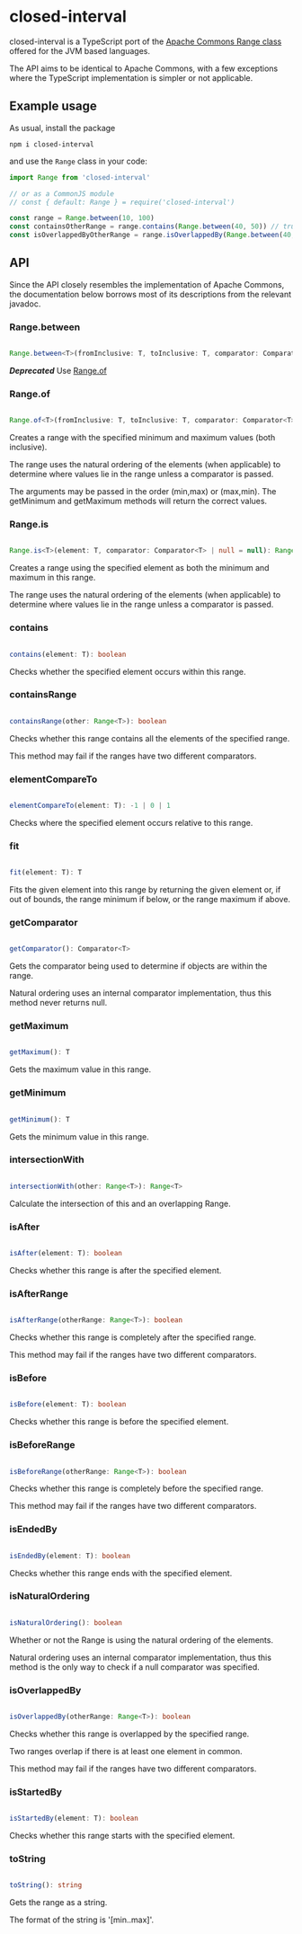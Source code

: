 # closed-interval

closed-interval is a TypeScript port of the [Apache Commons Range class](https://commons.apache.org/proper/commons-lang/apidocs/org/apache/commons/lang3/Range.html) offered for the JVM based languages.

The API aims to be identical to Apache Commons, with a few exceptions where the TypeScript implementation is simpler or not applicable.

## Example usage

As usual, install the package

```
npm i closed-interval
```

and use the `Range` class in your code:

```js
import Range from 'closed-interval'

// or as a CommonJS module
// const { default: Range } = require('closed-interval')

const range = Range.between(10, 100)
const containsOtherRange = range.contains(Range.between(40, 50)) // true
const isOverlappedByOtherRange = range.isOverlappedBy(Range.between(40, 50)) // false
```

## API

Since the API closely resembles the implementation of Apache Commons, the documentation below borrows most of its descriptions from the relevant javadoc.

### Range.between

```typescript

Range.between<T>(fromInclusive: T, toInclusive: T, comparator: Comparator<T> | null = null): Range<T>
```

**_Deprecated_**
Use [Range.of](#rangeof)

### Range.of

```typescript

Range.of<T>(fromInclusive: T, toInclusive: T, comparator: Comparator<T> | null = null): Range<T>
```

Creates a range with the specified minimum and maximum values (both inclusive).

The range uses the natural ordering of the elements (when applicable) to determine where values lie in the range unless a comparator is passed.

The arguments may be passed in the order (min,max) or (max,min). The getMinimum and getMaximum methods will return the correct values.

### Range.is

```typescript

Range.is<T>(element: T, comparator: Comparator<T> | null = null): Range<T>
```

Creates a range using the specified element as both the minimum and maximum in this range.

The range uses the natural ordering of the elements (when applicable) to determine where values lie in the range unless a comparator is passed.

### contains

```typescript

contains(element: T): boolean
```

Checks whether the specified element occurs within this range.

### containsRange

```typescript

containsRange(other: Range<T>): boolean
```

Checks whether this range contains all the elements of the specified range.

This method may fail if the ranges have two different comparators.

### elementCompareTo

```typescript

elementCompareTo(element: T): -1 | 0 | 1
```

Checks where the specified element occurs relative to this range.

### fit

```typescript

fit(element: T): T
```

Fits the given element into this range by returning the given element or, if out of bounds, the range minimum if below, or the range maximum if above.

### getComparator

```typescript

getComparator(): Comparator<T>
```

Gets the comparator being used to determine if objects are within the range.

Natural ordering uses an internal comparator implementation, thus this method never returns null.

### getMaximum

```typescript

getMaximum(): T
```

Gets the maximum value in this range.

### getMinimum

```typescript

getMinimum(): T
```

Gets the minimum value in this range.

### intersectionWith

```typescript

intersectionWith(other: Range<T>): Range<T>
```

Calculate the intersection of this and an overlapping Range.

### isAfter

```typescript

isAfter(element: T): boolean
```

Checks whether this range is after the specified element.

### isAfterRange

```typescript

isAfterRange(otherRange: Range<T>): boolean
```

Checks whether this range is completely after the specified range.

This method may fail if the ranges have two different comparators.

### isBefore

```typescript

isBefore(element: T): boolean
```

Checks whether this range is before the specified element.

### isBeforeRange

```typescript

isBeforeRange(otherRange: Range<T>): boolean
```

Checks whether this range is completely before the specified range.

This method may fail if the ranges have two different comparators.

### isEndedBy

```typescript

isEndedBy(element: T): boolean
```

Checks whether this range ends with the specified element.

### isNaturalOrdering

```typescript

isNaturalOrdering(): boolean
```

Whether or not the Range is using the natural ordering of the elements.

Natural ordering uses an internal comparator implementation, thus this method is the only way to check if a null comparator was specified.

### isOverlappedBy

```typescript

isOverlappedBy(otherRange: Range<T>): boolean
```

Checks whether this range is overlapped by the specified range.

Two ranges overlap if there is at least one element in common.

This method may fail if the ranges have two different comparators.

### isStartedBy

```typescript

isStartedBy(element: T): boolean
```

Checks whether this range starts with the specified element.

### toString

```typescript

toString(): string
```

Gets the range as a string.

The format of the string is '[min..max]'.
